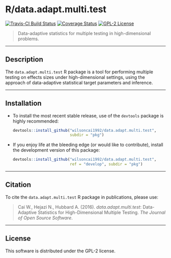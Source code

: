 # R/data.adapt.multi.test

[![Travis-CI Build Status](https://travis-ci.com/wilsoncai1992/data.adapt.multi.test.svg?token=d6WXq5P14qaXXRGRFW8H&branch=master)](https://travis-ci.com/wilsoncai1992/data.adapt.multi.test)
[![Coverage Status](https://coveralls.io/repos/github/wilsoncai1992/data.adapt.multi.test/badge.svg?branch=master)](https://coveralls.io/github/wilsoncai1992/data.adapt.multi.test?branch=master)
[![GPL-2
License](http://img.shields.io/:license-gpl2-blue.svg)](http://www.gnu.org/licenses/gpl-2.0.html)

> Data-adaptive statistics for multiple testing in high-dimensional problems.

---

## Description

The `data.adapt.multi.test` R package is a tool for performing multiple testing
on effects sizes under high-dimensional settings, using the approach of
data-adaptive statistical target parameters and inference.

---

## Installation

* To install the most recent stable release, use of the `devtools` package is
    highly recommended:

    ```R
    devtools::install_github("wilsoncai1992/data.adapt.multi.test",
                             subdir = "pkg")
    ```

* If you enjoy life at the bleeding edge (or would like to contribute), install
    the development version of this package:

    ```R
    devtools::install_github("wilsoncai1992/data.adapt.multi.test",
                             ref = "develop", subdir = "pkg")
    ```

---

## Citation

To cite the `data.adapt.multi.test` R package in publications, please use:
> Cai W., Hejazi N., Hubbard A. (2016). *data.adapt.multi.test*: Data-Adaptive
> Statistics for High-Dimensional Multiple Testing. *The Journal of Open Source
> Software*.

---

## License

This software is distributed under the GPL-2 license.
